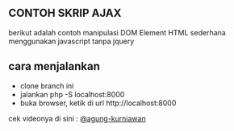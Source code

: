 ## CONTOH SKRIP AJAX

berikut adalah contoh manipulasi DOM Element HTML sederhana menggunakan javascript tanpa jquery

## cara menjalankan

- clone branch ini
- jalankan php -S localhost:8000
- buka browser, ketik di url http://localhost:8000

cek videonya di sini : [@agung-kurniawan](https://www.youtube.com/watch?v=fJsJANft0IY)